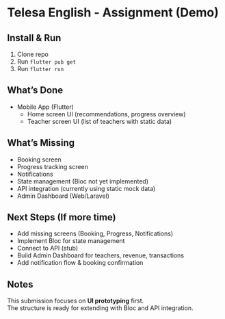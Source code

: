 # Telesa English - Assignment (Demo)

## Install & Run

1. Clone repo
2. Run `flutter pub get`
3. Run `flutter run`

## What’s Done

- Mobile App (Flutter)
    - Home screen UI (recommendations, progress overview)
    - Teacher screen UI (list of teachers with static data)

## What’s Missing

- Booking screen
- Progress tracking screen
- Notifications
- State management (Bloc not yet implemented)
- API integration (currently using static mock data)
- Admin Dashboard (Web/Laravel)

## Next Steps (If more time)

- Add missing screens (Booking, Progress, Notifications)
- Implement Bloc for state management
- Connect to API (stub)
- Build Admin Dashboard for teachers, revenue, transactions
- Add notification flow & booking confirmation

## Notes

This submission focuses on **UI prototyping** first.  
The structure is ready for extending with Bloc and API integration.
